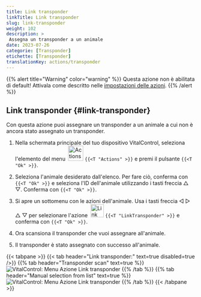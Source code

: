 ```yaml
---
title: Link transponder
linkTitle: Link transponder
slug: link-transponder
weight: 102
description: >
 Assegna un transponder a un animale
date: 2023-07-26
categorie: [Transponder]
etichette: [Transponder]
translationKey: actions/transponder
---
```

{{% alert title="Warning" color="warning" %}}
Questa azione non è abilitata di default! Attivala come descritto nelle [impostazioni delle azioni](../settings/).
{{% /alert %}}

## Link transponder {#link-transponder}

Con questa azione puoi assegnare un transponder a un animale a cui non è ancora stato assegnato un transponder.

1. Nella schermata principale del tuo dispositivo VitalControl, seleziona l'elemento del menu &nbsp;<img src="/icons/actions.svg" width="40" align="bottom" alt="Actions" /> `{{<T "Actions" >}}` e premi il pulsante `{{<T "Ok" >}}`.

2. Seleziona l'animale desiderato dall'elenco. Per fare ciò, conferma con `{{<T "Ok" >}}` e seleziona l'ID dell'animale utilizzando i tasti freccia △ ▽. Conferma con `{{<T "Ok" >}}`.

3. Si apre un sottomenu con le azioni dell'animale. Usa i tasti freccia ◁ ▷ △ ▽ per selezionare l'azione &nbsp;<img src="/icons/actions/link-transponder.svg" width="35" align="bottom" alt="Link transponder" /> `{{<T "LinkTransponder" >}}` e conferma con `{{<T "Ok" >}}`.

4. Ora scansiona il transponder che vuoi assegnare all'animale.

5. Il transponder è stato assegnato con successo all'animale.

{{< tabpane >}}
{{< tab header="Link transponder:" text=true disabled=true />}}
{{% tab header="Transponder scan" text=true %}}
![VitalControl: Menu Azione Link transponder](../images/linktransponder-scan.png "Link transponder")
{{% /tab %}}
{{% tab header="Manual selection from list" text=true %}}
![VitalControl: Menu Azione Link transponder](../images/linktransponder.png "Link transponder")
{{% /tab %}}
{{< /tabpane >}}
